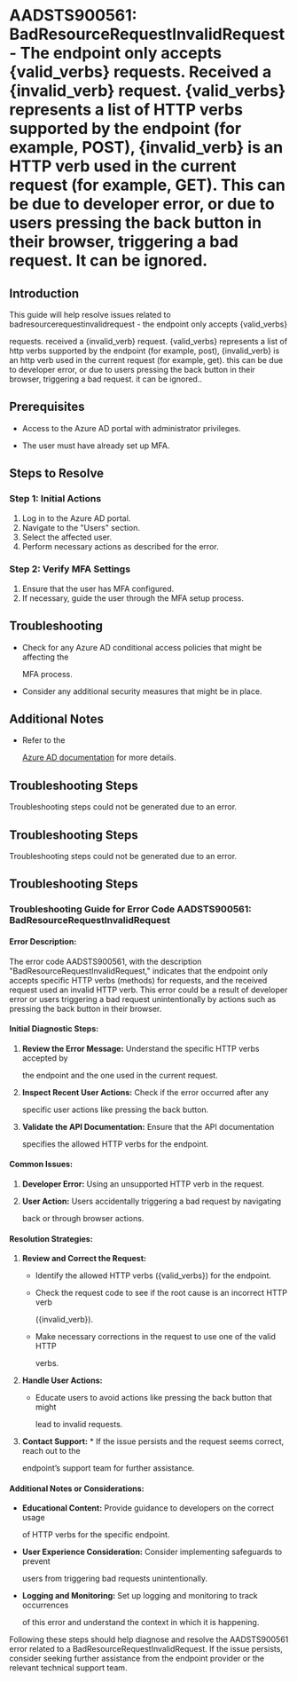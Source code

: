 
# AADSTS900561: BadResourceRequestInvalidRequest - The endpoint only accepts {valid\_verbs} requests. Received a {invalid\_verb} request. {valid\_verbs} represents a list of HTTP verbs supported by the endpoint (for example, POST), {invalid\_verb} is an HTTP verb used in the current request (for example, GET). This can be due to developer error, or due to users pressing the back button in their browser, triggering a bad request. It can be ignored.


## Introduction

This guide will help resolve issues related to
badresourcerequestinvalidrequest - the endpoint only accepts {valid\_verbs}

requests. received a {invalid\_verb} request. {valid\_verbs} represents a list 
of
http verbs supported by the endpoint (for example, post), {invalid\_verb} is an
http verb used in the current request (for example, get). this can be due to
developer error, or due to users pressing the back button in their browser,
triggering a bad request. it can be ignored..


## Prerequisites


* Access to the Azure AD portal with administrator privileges.

* The user must have already set up MFA.


## Steps to Resolve


### Step 1: Initial Actions

1. Log in to the Azure AD portal.
2. Navigate to the "Users" section.
3. Select the affected user.
4. Perform necessary actions as described for the error.


### Step 2: Verify MFA Settings

1. Ensure that the user has MFA configured.
2. If necessary, guide the user through the MFA setup process.


## Troubleshooting


* Check for any Azure AD conditional access policies that might be affecting the

  MFA process.

* Consider any additional security measures that might be in place.


## Additional Notes


* Refer to the

  [Azure AD 
documentation](https://learn.microsoft.com/en-us/azure/active-directory/)
  for more details.


## Troubleshooting Steps

Troubleshooting steps could not be generated due to an error.


## Troubleshooting Steps

Troubleshooting steps could not be generated due to an error.


## Troubleshooting Steps


### Troubleshooting Guide for Error Code AADSTS900561: BadResourceRequestInvalidRequest


#### Error Description:

The error code AADSTS900561, with the description
"BadResourceRequestInvalidRequest," indicates that the endpoint only accepts
specific HTTP verbs (methods) for requests, and the received request used an
invalid HTTP verb. This error could be a result of developer error or users
triggering a bad request unintentionally by actions such as pressing the back
button in their browser.


#### Initial Diagnostic Steps:

1. **Review the Error Message:** Understand the specific HTTP verbs accepted by

   the endpoint and the one used in the current request.
2. **Inspect Recent User Actions:** Check if the error occurred after any

   specific user actions like pressing the back button.
3. **Validate the API Documentation:** Ensure that the API documentation

   specifies the allowed HTTP verbs for the endpoint.


#### Common Issues:

1. **Developer Error:** Using an unsupported HTTP verb in the request.

2. **User Action:** Users accidentally triggering a bad request by navigating

   back or through browser actions.


#### Resolution Strategies:

1. **Review and Correct the Request:** 

   * Identify the allowed HTTP verbs ({valid\_verbs}) for the endpoint.

   * Check the request code to see if the root cause is an incorrect HTTP verb

     ({invalid\_verb}).
   * Make necessary corrections in the request to use one of the valid HTTP

     verbs.

2. **Handle User Actions:** 

   * Educate users to avoid actions like pressing the back button that might

     lead to invalid requests.

3. **Contact Support:**    * If the issue persists and the request seems 
correct, reach out to the

     endpoint’s support team for further assistance.


#### Additional Notes or Considerations:


* **Educational Content:** Provide guidance to developers on the correct usage

  of HTTP verbs for the specific endpoint.

* **User Experience Consideration:** Consider implementing safeguards to prevent

  users from triggering bad requests unintentionally.

* **Logging and Monitoring:** Set up logging and monitoring to track occurrences

  of this error and understand the context in which it is happening.

Following these steps should help diagnose and resolve the AADSTS900561 error
related to a BadResourceRequestInvalidRequest. If the issue persists, consider
seeking further assistance from the endpoint provider or the relevant technical
support team.